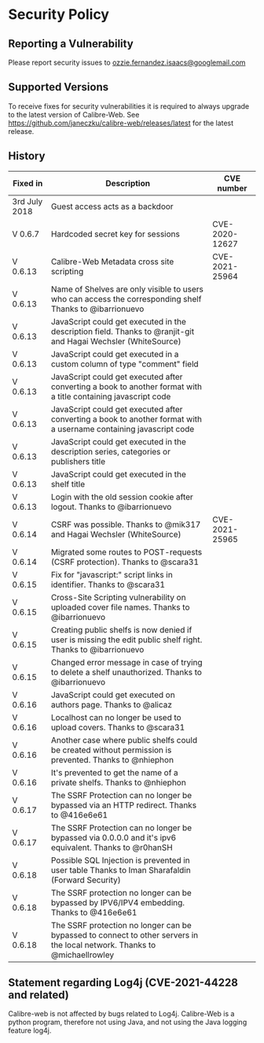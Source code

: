 # Security Policy

## Reporting a Vulnerability

Please report security issues to ozzie.fernandez.isaacs@googlemail.com

## Supported Versions

To receive fixes for security vulnerabilities it is required to always upgrade to the latest version of Calibre-Web. See https://github.com/janeczku/calibre-web/releases/latest for the latest release.

## History

| Fixed in      | Description                                                                                                        |CVE number |
|---------------|--------------------------------------------------------------------------------------------------------------------|---------|
| 3rd July 2018 | Guest access acts as a backdoor                                                                                    ||
| V 0.6.7       | Hardcoded secret key for sessions                                                                                  |CVE-2020-12627 |
| V 0.6.13      | Calibre-Web Metadata cross site scripting                                                                          |CVE-2021-25964|
| V 0.6.13      | Name of Shelves are only visible to users who can access the corresponding shelf Thanks to @ibarrionuevo           ||
| V 0.6.13      | JavaScript could get executed in the description field. Thanks to @ranjit-git  and Hagai Wechsler (WhiteSource)    ||
| V 0.6.13      | JavaScript could get executed in a custom column of type "comment" field                                           ||
| V 0.6.13      | JavaScript could get executed after converting a book to another format with a title containing javascript code    ||
| V 0.6.13      | JavaScript could get executed after converting a book to another format with a username containing javascript code ||
| V 0.6.13      | JavaScript could get executed in the description series, categories or publishers title                            ||
| V 0.6.13      | JavaScript could get executed  in the shelf title                                                                  ||
| V 0.6.13      | Login with the old session cookie after logout. Thanks to @ibarrionuevo                                            ||
| V 0.6.14      | CSRF was possible. Thanks to @mik317 and Hagai Wechsler (WhiteSource)                                              |CVE-2021-25965|
| V 0.6.14      | Migrated some routes to POST-requests (CSRF protection). Thanks to @scara31                                        ||
| V 0.6.15      | Fix for "javascript:" script links in identifier. Thanks to @scara31                                               ||
| V 0.6.15      | Cross-Site Scripting vulnerability on uploaded cover file names. Thanks to @ibarrionuevo                           ||
| V 0.6.15      | Creating public shelfs is now denied if user is missing the edit public shelf right. Thanks to @ibarrionuevo       ||
| V 0.6.15      | Changed error message in case of trying to delete a shelf unauthorized. Thanks to @ibarrionuevo                    ||
| V 0.6.16      | JavaScript could get executed on authors page. Thanks to @alicaz                                                   ||
| V 0.6.16      | Localhost can no longer be used to upload covers. Thanks to @scara31                                               ||
| V 0.6.16      | Another case where public shelfs could be created without permission is prevented. Thanks to @nhiephon             ||
| V 0.6.16      | It's prevented to get the name of a private shelfs. Thanks to @nhiephon                                            ||
| V 0.6.17      | The SSRF Protection can no longer be bypassed via an HTTP redirect. Thanks to @416e6e61                            ||
| V 0.6.17      | The SSRF Protection can no longer be bypassed via 0.0.0.0 and it's ipv6 equivalent. Thanks to @r0hanSH             ||
| V 0.6.18      | Possible SQL Injection is prevented in user table  Thanks to Iman Sharafaldin (Forward Security)                   ||
| V 0.6.18      | The SSRF protection no longer can be bypassed by IPV6/IPV4 embedding. Thanks to  @416e6e61                         ||
| V 0.6.18      | The SSRF protection no longer can be bypassed to connect to other servers in the local network. Thanks to @michaellrowley ||


## Statement regarding Log4j (CVE-2021-44228 and related)

Calibre-web is not affected by bugs related to Log4j. Calibre-Web is a python program, therefore not using Java, and not using the Java logging feature log4j. 
